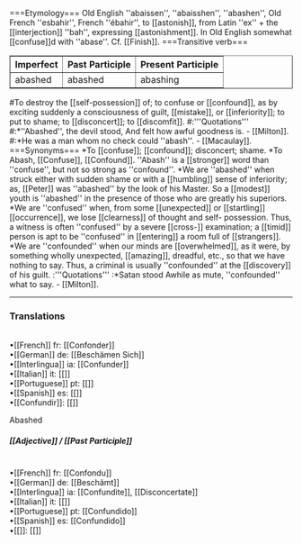 ===Etymology===
Old English ''abaissen'', ''abaisshen'', ''abashen'', Old French ''esbahir'', French ''ébahir'', to [[astonish]], from Latin ''ex'' + the [[interjection]] ''bah'', expressing [[astonishment]]. In Old English somewhat [[confuse]]d with ''abase''. Cf. [[Finish]].
===Transitive verb===
<table border = 1>
<tr>
<th align = center>
Imperfect
<th align = center>
Past Participle
<th align = center>
Present Participle
</tr>
<tr>
<td>abashed </td>
<td>abashed </td>
<td>abashing </td>
</tr>
</table>
#To destroy the [[self-possession]] of; to confuse or [[confound]], as by exciting suddenly a consciousness of guilt, [[mistake]], or [[inferiority]]; to put to shame; to [[disconcert]]; to [[discomfit]].
#:'''Quotations'''
#:*''Abashed'', the devil stood, And felt how awful goodness is. - [[Milton]].
#:*He was a man whom no check could ''abash''. - [[Macaulay]].
===Synonyms===
*To [[confuse]]; [[confound]]; disconcert; shame. 
*To Abash, [[Confuse]], [[Confound]]. ''Abash'' is a [[stronger]] word than ''confuse'', but not so strong as ''confound''. 
*We are ''abashed'' when struck either with sudden shame or with a [[humbling]] sense of inferiority; as, [[Peter]] was ''abashed'' by the look of his Master. So a [[modest]] youth is ''abashed'' in the presence of those who are greatly his superiors. 
*We are ''confused'' when, from some [[unexpected]] or [[startling]] [[occurrence]], we lose [[clearness]] of thought and self- possession. Thus, a witness is often ''confused'' by a severe [[cross-]] examination; a [[timid]] person is apt to be ''confused'' in [[entering]] a room full of [[strangers]].
*We are ''confounded'' when our minds are [[overwhelmed]], as it were, by something wholly unexpected, [[amazing]], dreadful, etc., so that we have nothing to say. Thus, a criminal is usually ''confounded'' at the [[discovery]] of his guilt.
:'''Quotations'''
:*Satan stood Awhile as mute, ''confounded'' what to say. - [[Milton]].

<HR> <P> <H3>Translations</H3><BR>•[[French]] fr: [[Confonder]]<BR>•[[German]] de: [[Beschämen Sich]]<BR>•[[Interlingua]] ia: [[Confunder]]<BR>•[[Italian]] it: [[]]<BR>•[[Portuguese]] pt: [[]]<BR>•[[Spanish]] es: [[]]<BR>•[[Confundir]]: [[]]

Abashed <BR><H5>[[Adjective]] / [[Past Participle]]</H5> <BR>•[[French]] fr: [[Confondu]]<BR>•[[German]] de: [[Beschämt]]<BR>•[[Interlingua]] ia: [[Confundite]], [[Disconcertate]]<BR>•[[Italian]] it: [[]]<BR>•[[Portuguese]] pt: [[Confundido]]<BR>•[[Spanish]] es: [[Confundido]]<BR>•[[]]: [[]]